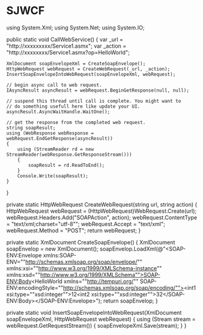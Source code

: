 # SJWCF
using System.Xml;
using System.Net;
using System.IO;

public static void CallWebService()
{
    var _url = "http://xxxxxxxxx/Service1.asmx";
    var _action = "http://xxxxxxxx/Service1.asmx?op=HelloWorld";

    XmlDocument soapEnvelopeXml = CreateSoapEnvelope();
    HttpWebRequest webRequest = CreateWebRequest(_url, _action);
    InsertSoapEnvelopeIntoWebRequest(soapEnvelopeXml, webRequest);

    // begin async call to web request.
    IAsyncResult asyncResult = webRequest.BeginGetResponse(null, null);

    // suspend this thread until call is complete. You might want to
    // do something usefull here like update your UI.
    asyncResult.AsyncWaitHandle.WaitOne();

    // get the response from the completed web request.
    string soapResult;
    using (WebResponse webResponse = webRequest.EndGetResponse(asyncResult))
    {
        using (StreamReader rd = new StreamReader(webResponse.GetResponseStream()))
        {
            soapResult = rd.ReadToEnd();
        }
        Console.Write(soapResult);        
    }
}

private static HttpWebRequest CreateWebRequest(string url, string action)
{
    HttpWebRequest webRequest = (HttpWebRequest)WebRequest.Create(url);
    webRequest.Headers.Add("SOAPAction", action);
    webRequest.ContentType = "text/xml;charset=\"utf-8\"";
    webRequest.Accept = "text/xml";
    webRequest.Method = "POST";
    return webRequest;
}

private static XmlDocument CreateSoapEnvelope()
{
    XmlDocument soapEnvelop = new XmlDocument();
    soapEnvelop.LoadXml(@"<SOAP-ENV:Envelope xmlns:SOAP-ENV=""http://schemas.xmlsoap.org/soap/envelope/"" xmlns:xsi=""http://www.w3.org/1999/XMLSchema-instance"" xmlns:xsd=""http://www.w3.org/1999/XMLSchema""><SOAP-ENV:Body><HelloWorld xmlns=""http://tempuri.org/"" SOAP-ENV:encodingStyle=""http://schemas.xmlsoap.org/soap/encoding/""><int1 xsi:type=""xsd:integer"">12</int1><int2 xsi:type=""xsd:integer"">32</int2></HelloWorld></SOAP-ENV:Body></SOAP-ENV:Envelope>");
    return soapEnvelop;
}

private static void InsertSoapEnvelopeIntoWebRequest(XmlDocument soapEnvelopeXml, HttpWebRequest webRequest)
{
    using (Stream stream = webRequest.GetRequestStream())
    {
        soapEnvelopeXml.Save(stream);
    }
}
